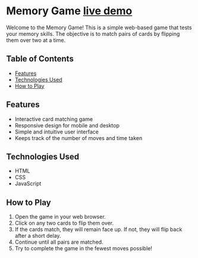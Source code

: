 

# Memory Game   [live demo](https://ojasvi657.github.io/MemoryGameJS/) 

Welcome to the Memory Game! This is a simple web-based game that tests your memory skills. The objective is to match pairs of cards by flipping them over two at a time.

## Table of Contents

- [Features](#features)
- [Technologies Used](#technologies-used)
- [How to Play](#how-to-play)

## Features

- Interactive card matching game
- Responsive design for mobile and desktop
- Simple and intuitive user interface
- Keeps track of the number of moves and time taken

## Technologies Used

- HTML
- CSS
- JavaScript

## How to Play

1. Open the game in your web browser.
2. Click on any two cards to flip them over.
3. If the cards match, they will remain face up. If not, they will flip back after a short delay.
4. Continue until all pairs are matched.
5. Try to complete the game in the fewest moves possible!
